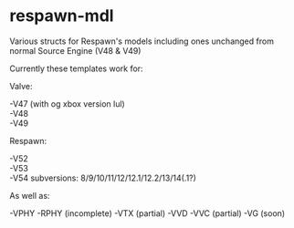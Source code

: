 # respawn-mdl
Various structs for Respawn's models including ones unchanged from normal Source Engine (V48 & V49)


Currently these templates work for:

Valve:

  -V47 (with og xbox version lul)  
  -V48  
  -V49  

Respawn:

  -V52  
  -V53  
  -V54 subversions: 8/9/10/11/12/12.1/12.2/13/14(.1?)
  
As well as:
  
  -VPHY
  -RPHY (incomplete)
  -VTX (partial)
  -VVD
  -VVC (partial)
  -VG (soon)
  
